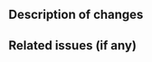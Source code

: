 <!--

 Please make sure the following is filled in before submitting your Pull Request - thanks!

 -->

## Description of changes



## Related issues (if any)

